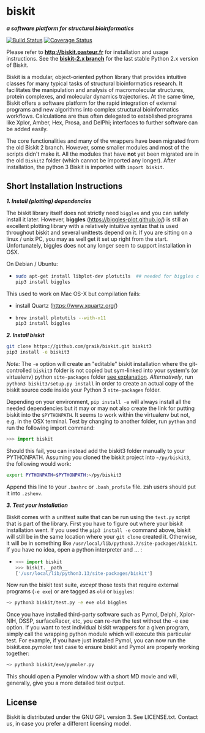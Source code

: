 biskit
==========
___a software platform for structural bioinformatics___

[![Build Status](https://travis-ci.org/graik/biskit.svg?branch=master)](https://travis-ci.org/graik/biskit)
[![Coverage Status](https://coveralls.io/repos/github/graik/biskit/badge.svg?branch=master&service=github)](https://coveralls.io/github/graik/biskit?branch=master)

Please refer to 
            **http://biskit.pasteur.fr**
for installation and usage instructions.
See the [**biskit-2.x branch**](https://github.com/graik/biskit/tree/biskit-2.x) for the last stable Python 2.x version of Biskit.

Biskit is a modular, object-oriented python library that provides
intuitive classes for many typical tasks of structural bioinformatics
research. It facilitates the manipulation and analysis of
macromolecular structures, protein complexes, and molecular dynamics
trajectories. At the same time, Biskit offers a software platform for
the rapid integration of external programs and new algorithms into
complex structural bioinformatics workflows. Calculations are thus
often delegated to established programs like Xplor, Amber, Hex, Prosa,
and DelPhi; interfaces to further software can be added
easily. 

The core functionalities and many of the wrappers have been migrated from the old Biskit 2 branch. However, some smaller modules and most of the scripts didn't make it. All the modules that have **not** yet been migrated are in the old ```Biskit2``` folder (which cannot be imported any longer). After installation, the python 3 Biskit is imported with ```import biskit```.

Short Installation Instructions
--------------------------------

___1. Install (plotting) dependencies___

The biskit library itself does not strictly need `biggles` and you can safely install it later. However, **biggles** (https://biggles-plot.github.io/) is still an excellent plotting library with a relatively intuitive syntax that is used throughout biskit and several unittests depend on it. If you are sitting on a linux / unix PC, you may as well get it set up right from the start. Unfortunately, biggles does not any longer seem to support installation in OSX. 

On Debian / Ubuntu:
  *  ```sh
     sudo apt-get install libplot-dev plotutils  ## needed for biggles compilation
     pip3 install biggles
     ```

This used to work on Mac OS-X but compilation fails:
  * install Quartz (https://www.xquartz.org/)
  *  ```sh
     brew install plotutils --with-x11
     pip3 install biggles
     ```

___2. Install biskit___

```sh
git clone https://github.com/graik/biskit.git biskit3
pip3 install -e biskit3
```
*Note:* The `-e` option will create an "editable" biskit installation where the git-controlled `biskit3` folder is not copied but sym-linked into your system's (or virtualenv) python `site-packages` folder [see explanation](http://codumentary.blogspot.com/2014/11/python-tip-of-year-pip-install-editable.html). *Alternatively*, run `python3 biskit3/setup.py install`
in order to create an actual copy of the biskit source code inside your Python 3 `site-packages` folder.

Depending on your environment, `pip install -e` will always install all the needed dependencies but it may or may not also create the link for putting biskit into the `$PYTHONPATH`. It seems to work within the virtualenv but not, e.g. in the OSX terminal. Test by changing to another folder, run `python` and run the following import command:
```py
>>> import biskit
```
Should this fail, you can instead add the biskit3 folder manually to your PYTHONPATH. Assuming you cloned the biskit project into `~/py/biskit3`, the following would work:
```sh
export PYTHONPATH=$PYTHONPATH:~/py/biskit3
```
Append this line to your `.bashrc` or `.bash_profile` file. zsh users should put it into `.zshenv`. 

___3. Test your installation___

Biskit comes with a unittest suite that can be run using the `test.py` script that is part of the library. First you have to figure out where your biskit installation went. If you used the `pip3 install -e` command above, biskit will still be in the same location where your `git clone` created it. Otherwise, it will be in something like `/usr/local/lib/python3.7/site-packages/biskit`. If you have no idea, open a python interpreter and ... :

  * ```python
    >>> import biskit
    >>> biskit.__path__
    ['/usr/local/lib/python3.13/site-packages/biskit']
    ```
   
Now run the biskit test suite, *except* those tests that require external programs (`-e exe`) or are tagged as `old` or `biggles`:
 
   ```sh
   ~> python3 biskit/test.py -e exe old biggles
   ```
Once you have installed third-party software such as Pymol, Delphi, Xplor-NIH, DSSP, surfaceRacer, etc, you can re-run the test without the -e exe option. If you want to test individual biskit wrappers for a given program, simply call the wrapping python module which will execute this particular test. For example, if you have just installed Pymol, you can now run the biskit.exe.pymoler test case to ensure biskit and Pymol are properly working together:

   ```sh
   ~> python3 biskit/exe/pymoler.py
   ```
    
This should open a Pymoler window with a short MD movie and will, generally, give you a more detailed test output.


License
-------

Biskit is distributed under the GNU GPL version 3. See LICENSE.txt. Contact us, in case you prefer a different licensing model.
